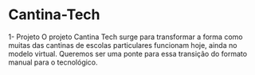 # Cantina-Tech
1- Projeto
  O projeto Cantina Tech surge para transformar a forma como muitas das cantinas de escolas particulares funcionam hoje, ainda no modelo virtual. Queremos ser uma ponte
   para essa transição do formato manual para o tecnológico.
  

  
